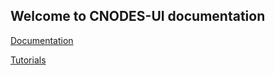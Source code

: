 ## Welcome to CNODES-UI documentation

[Documentation](https://marco-jacovone@github.io/cnodes-ui/jsdocs/index.html)

[Tutorials](./tutorials/TUTORIALS.md)
